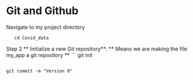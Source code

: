 # Git and Github
Navigate to my project directory
```
   cd Covid_data
```
Step 2 ** Initialize a new Git repository**: ** Means we are making the file my_app a git repository **
    ```
git init
```
```
    git commit -m "Version 0"
```